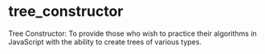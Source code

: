 # tree_constructor
Tree Constructor:
To provide those who wish to practice their algorithms in JavaScript with the ability to create trees of various types.
